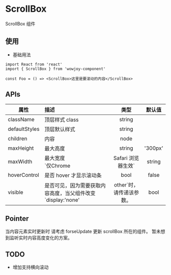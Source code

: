 # ScrollBox

ScrollBox 组件

## 使用

- 基础用法

```
import React from 'react'
import { ScrollBox } from 'wowjoy-component'

const Foo = () => <ScrollBox>这里是要滚动的内容</ScrollBox>
```

## APIs

| 属性          | 描述                                                                                     |  类型  | 默认值  |
| ------------- | :--------------------------------------------------------------------------------------- | :----: | :-----: |
| className     | 顶层样式 class                                                                           | string |         |
| defaultStyles | 顶层默认样式                                                                             | string |         |
| children      | 内容                                                                                     |  node  |         |
| maxHeight     | 最大高度 <br>                                                                            | string | '300px' |
| maxWidth      | 最大宽度 <br> `仅Chrome | Safari 浏览器生效`                                             | string | '100%'  |
| hoverControl  | 是否 hover 才显示滚动条                                                                  |  bool  |  false  |
| visible       | 是否可见，因为需要获取内容高度，当父组件改变 `display:'none' | other`时， 请传递该参数。 |  bool  |         |

## Pointer

当内容元素实时更新时 请考虑 forseUpdate 更新 scrollBox 所在的组件。 暂未想到监听实时内容高度变化的方案。

## TODO

- 增加支持横向滚动
